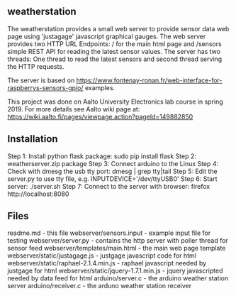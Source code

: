 weatherstation
-------------

The weatherstation provides a small web server to provide sensor data
web page using 'justagage' javascript graphical gauges. The web server
provides two HTTP URL Endpoints: / for the main html page and /sensors
simple REST API for reading the latest sensor values. The server has
two threads: One thread to read the latest sensors and second thread
serving the HTTP requests.

The server is based on
https://www.fontenay-ronan.fr/web-interface-for-raspberrys-sensors-gpio/
examples.

This project was done on Aalto University Electronics lab course in
spring 2019. For more details see Aalto wiki page at:
https://wiki.aalto.fi/pages/viewpage.action?pageId=149882850

Installation
------------
Step 1: Install python flask package: sudo pip install flask
Step 2: weatherserver.zip package
Step 3: Connect arduino to the Linux
Step 4: Check with dmesg the usb tty port: dmesg | grep tty|tail
Step 5: Edit the server.py to use tty file, e.g. INPUTDEVICE='/dev/ttyUSB0'
Step 6: Start server: ./server.sh
Step 7: Connect to the server with browser: firefox http://localhost:8080


Files
-----
readme.md - this file
webserver/sensors.input - example input file for testing
webserver/server.py - contains the http server with poller thread for sensor feed
webserver/templates/main.html - the main web page template
webserver/static/justagage.js - justgage javascript code for html
webserver/static/raphael-2.1.4.min.js - raphael javascript needed by justgage for html
webserver/static/jquery-1.7.1.min.js - jquery javascripted needed by data feed for html
arduino/server.c - the arduino weather station server
arduino/receiver.c - the arduno weather station receiver
